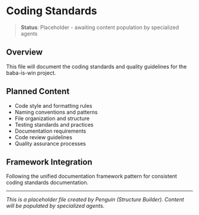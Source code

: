 # Coding Standards

> **Status**: Placeholder - awaiting content population by specialized agents

## Overview
This file will document the coding standards and quality guidelines for the baba-is-win project.

## Planned Content
- Code style and formatting rules
- Naming conventions and patterns
- File organization and structure
- Testing standards and practices
- Documentation requirements
- Code review guidelines
- Quality assurance processes

## Framework Integration
Following the unified documentation framework pattern for consistent coding standards documentation.

---
*This is a placeholder file created by Penguin (Structure Builder). Content will be populated by specialized agents.*